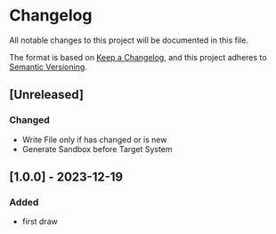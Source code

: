 # Changelog

All notable changes to this project will be documented in this file.

The format is based on [Keep a Changelog](https://keepachangelog.com/en/1.0.0/),
and this project adheres to [Semantic Versioning](https://semver.org/spec/v2.0.0.html).

## [Unreleased]
### Changed
- Write File only if has changed or is new
- Generate Sandbox before Target System
## [1.0.0] - 2023-12-19
### Added
- first draw 